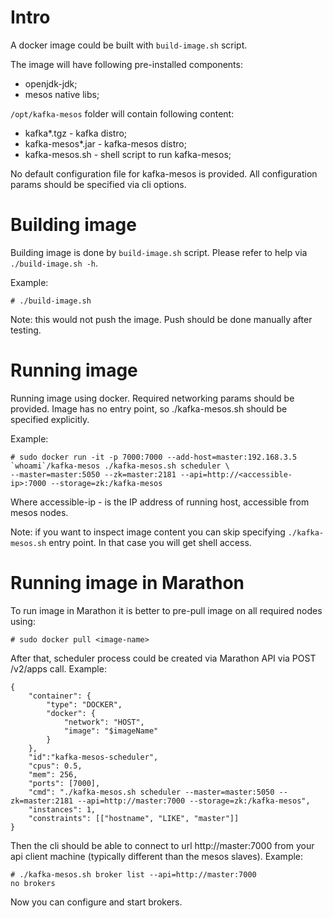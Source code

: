 # Intro
A docker image could be built with `build-image.sh` script.

The image will have following pre-installed components:
- openjdk-jdk;
- mesos native libs;

`/opt/kafka-mesos` folder will contain following content:
- kafka*.tgz - kafka distro;
- kafka-mesos*.jar - kafka-mesos distro;
- kafka-mesos.sh - shell script to run kafka-mesos;

No default configuration file for kafka-mesos is provided. All configuration params should be
specified via cli options.

# Building image
Building image is done by `build-image.sh` script. Please refer to help via `./build-image.sh -h`.

Example:
```
# ./build-image.sh
```

Note: this would not push the image. Push should be done manually after testing.

# Running image
Running image using docker. Required networking params should be provided. Image has no entry point,
so ./kafka-mesos.sh should be specified explicitly.

Example:
```
# sudo docker run -it -p 7000:7000 --add-host=master:192.168.3.5 `whoami`/kafka-mesos ./kafka-mesos.sh scheduler \
--master=master:5050 --zk=master:2181 --api=http://<accessible-ip>:7000 --storage=zk:/kafka-mesos
```
Where accessible-ip - is the IP address of running host, accessible from mesos nodes.

Note: if you want to inspect image content you can skip specifying `./kafka-mesos.sh` entry point.
In that case you will get shell access.

# Running image in Marathon
To run image in Marathon it is better to pre-pull image on all required nodes using:
```
# sudo docker pull <image-name>
```

After that, scheduler process could be created via Marathon API via POST /v2/apps call.
Example:
```
{
    "container": {
        "type": "DOCKER",
        "docker": {
            "network": "HOST",
            "image": "$imageName"
        }
    },
    "id":"kafka-mesos-scheduler",
    "cpus": 0.5,
    "mem": 256,
    "ports": [7000],
    "cmd": "./kafka-mesos.sh scheduler --master=master:5050 --zk=master:2181 --api=http://master:7000 --storage=zk:/kafka-mesos",
    "instances": 1,
    "constraints": [["hostname", "LIKE", "master"]]
}
```

Then the cli should be able to connect to url http://master:7000 from your api client machine
(typically different than the mesos slaves). Example:
```
# ./kafka-mesos.sh broker list --api=http://master:7000
no brokers
```
Now you can configure and start brokers.